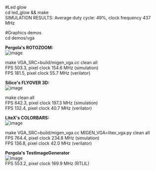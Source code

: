 #Led glow<br>
cd led_glow && make<br>
SIMULATION RESULTS: Average duty cycle: 49%, clock frequency 437 MHz<br>

#Graphics demos<br>
cd demos/vga<br>

**Pergola's ROTOZOOM:**<br>
![image](https://user-images.githubusercontent.com/8551129/196615024-e890c3fa-6fb1-49be-b37e-ab7f29763734.png)<br>

make VGA_SRC=build/migen_vga.cc clean all<br>
FPS 503.3, pixel clock 154.6 MHz (simulation)<br>
FPS 181.5, pixel clock 55.7 MHz (verilator)<br>

**Silice's FLYOVER 3D:**<br>
![image](https://user-images.githubusercontent.com/8551129/196614548-fd2ee539-0427-47b6-b9b3-d4dd9885be80.png)<br>

make clean all<br>
FPS 642.3, pixel clock 197.3 MHz (simulation)<br>
FPS 132.4, pixel clock 40.7 MHz (verilator)<br>

**LiteX's COLORBARS:**<br>
![image](https://user-images.githubusercontent.com/8551129/196614509-781472c2-bea5-4dcf-8512-76ab8a9d444d.png)<br>

make VGA_SRC=build/migen_vga.cc MIGEN_VGA=litex_vga.py clean all<br>
FPS 764.4, pixel clock 234.8 MHz (simulation)<br>
FPS 136.8, pixel clock 42.0 MHz (verilator)<br>

**Pergola's TestImageGenerator**<br>
![image](https://user-images.githubusercontent.com/8551129/197364164-a1b41146-107c-4a42-a2b3-8173451213f2.png)<br>
FPS 553.2, pixel clock 169.9 MHz (RTLIL)
